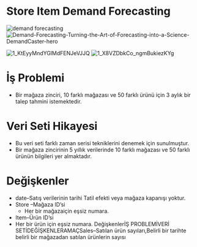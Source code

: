 # Store Item Demand Forecasting

![demand forecasting](https://user-images.githubusercontent.com/73841520/128085864-acb715c6-bb74-4a53-9f16-4b348992a1bc.jpg)
![Demand-Forecasting-Turning-the-Art-of-Forecasting-into-a-Science-DemandCaster-hero](https://user-images.githubusercontent.com/73841520/128085916-73a3b3c2-2e3c-4d18-aad1-adb20c664b61.jpg)

![1_KtEyyMndYGlMdFENJeVJJQ](https://user-images.githubusercontent.com/73841520/128085932-11c6216a-3399-400f-9529-94b804b2de3b.jpeg)
![1_X8VZDbkCo_ngmBukiezKYg](https://user-images.githubusercontent.com/73841520/128085934-ff9a17ec-a2c0-4c98-a897-50eff7d82ff0.jpeg)

# İş Problemi
* Bir mağaza zinciri, 10 farklı mağazası ve 50 farklı ürünü için 3 aylık bir talep tahmini istemektedir. 

# Veri Seti Hikayesi
* Bu veri seti farklı zaman serisi tekniklerini denemek için sunulmuştur.
* Bir mağaza zincirinin 5 yıllık verilerinde 10 farklı mağazası ve 50 farklı ürünün bilgileri yer almaktadır.

# Değişkenler
* date–Satış verilerinin tarihi
Tatil efekti veya mağaza kapanışı yoktur.
* Store –Mağaza ID’si
   * Her bir mağazaiçin eşsiz numara.
* Item–Ürün ID’si
* Her bir ürün için eşsiz numara.
DeğişkenlerİŞ PROBLEMİVERİ SETİDEĞİŞKENLERAMAÇSales–Satılan ürün sayıları,Belirli bir tarihte belirli bir mağazadan satılan ürünlerin sayısı
